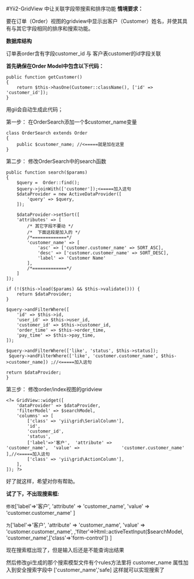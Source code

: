 #Yii2-GridView 中让关联字段带搜索和排序功能
**情境要求：**

要在订单（Order）视图的gridview中显示出客户（Customer）姓名，并使其具有与其它字段相同的排序和搜索功能。

**数据库结构**

订单表order含有字段customer_id 与 客户表customer的id字段关联

**首先确保在Order Model中包含以下代码：**

	public function getCustomer()
	{
    	return $this->hasOne(Customer::className(), ['id' => 'customer_id']);
    }

用gii会自动生成此代码；

第一步：
在OrderSearch添加一个$customer_name变量

	class OrderSearch extends Order
	{
    	public $customer_name; //<=====就是加在这里
	}
	
第二步：
修改OrderSearch中的search函数

	public function search($params)
	{
    	$query =  Order::find();
    	$query->joinWith(['customer']);<=====加入这句
    	$dataProvider = new ActiveDataProvider([
        	'query' => $query,
    	]);
    
    	$dataProvider->setSort([
        'attributes' => [
            /* 其它字段不要动 */    
            /*  下面这段是加入的 */
            /*=============*/
            'customer_name' => [
                'asc' => ['customer.customer_name' => SORT_ASC],
                'desc' => ['customer.customer_name' => SORT_DESC],
                'label' => 'Customer Name'
            ],
            /*=============*/
        ]
    ]); 

    if (!($this->load($params) && $this->validate())) {
        return $dataProvider;
    }

    $query->andFilterWhere([
        'id' => $this->id,
        'user_id' => $this->user_id,
        'customer_id' => $this->customer_id,
        'order_time' => $this->order_time,
        'pay_time' => $this->pay_time,
    ]);

    $query->andFilterWhere(['like', 'status', $this->status]);
     $query->andFilterWhere(['like', 'customer.customer_name', $this->customer_name]) ;//<=====加入这句
    
    return $dataProvider;
    }
    
第三步：
修改order/index视图的gridview

	<?= GridView::widget([
    	'dataProvider' => $dataProvider,
    	'filterModel' => $searchModel,
    	'columns' => [
        	['class' => 'yii\grid\SerialColumn'],
        	'id',
        	'customer_id',  
        	'status',
        	['label'=>'客户',  'attribute' => 				'customer_name',  'value' => 				'customer.customer_name' ],//<=====加入这句
        	['class' => 'yii\grid\ActionColumn'],
    	],
    ]); ?>
    
好了就这样，希望对你有帮助。


**试了下，不出现搜索框:**

`修改`['label'=>'客户', 'attribute' => 'customer_name', 'value' => 'customer.customer_name' ] 

`为`['label'=>'客户', 'attribute' => 'customer_name', 'value' => 'customer.customer_name', ,'filter'=>Html::activeTextInput($searchModel, 'customer_name',['class'=>'form-control']) ] 

现在搜索框出现了，但是输入后还是不能查询出结果

然后修改gii生成的那个搜索模型文件有个rules方法里将 customer_name 属性加入到安全搜索字段中 ['customer_name','safe] 这样就可以实现搜索了